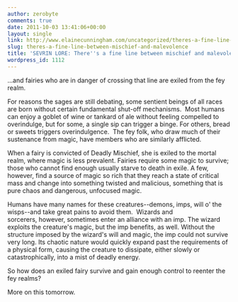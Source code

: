 ```yaml
---
author: zerobyte
comments: true
date: 2011-10-03 13:41:06+00:00
layout: single
link: http://www.elainecunningham.com/uncategorized/theres-a-fine-line-between-mischief-and-malevolence/
slug: theres-a-fine-line-between-mischief-and-malevolence
title: 'SEVRIN LORE: There''s a fine line between mischief and malevolence...'
wordpress_id: 1112
---
```


...and fairies who are in danger of crossing that line are exiled from the fey realm.

For reasons the sages are still debating, some sentient beings of all races are born without certain fundamental shut-off mechanisms.  Most humans can enjoy a goblet of wine or tankard of ale without feeling compelled to overindulge, but for some, a single sip can trigger a binge. For others, bread or sweets triggers overindulgence.  The fey folk, who draw much of their sustenance from magic, have members who are similarly afflicted.

When a fairy is convicted of Deadly Mischief, she is exiled to the mortal realm, where magic is less prevalent. Fairies require some magic to survive; those who cannot find enough usually starve to death in exile. A few, however, find a source of magic so rich that they reach a state of critical mass and change into something twisted and malicious, something that is pure chaos and dangerous, unfocused magic.

Humans have many names for these creatures--demons, imps, will o' the wisps--and take great pains to avoid them.  Wizards and sorcerers, however, sometimes enter an alliance with an imp. The wizard exploits the creature's magic, but the imp benefits, as well. Without the structure imposed by the wizard's will and magic, the imp could not survive very long. Its chaotic nature would quickly expand past the requirements of a physical form, causing the creature to dissipate, either slowly or catastrophically, into a mist of deadly energy.

So how does an exiled fairy survive and gain enough control to reenter the fey realms?

More on this tomorrow.


